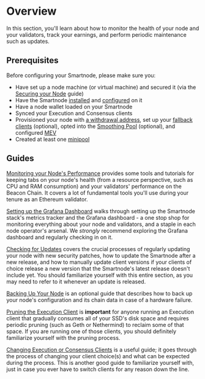 # Overview

In this section, you'll learn about how to monitor the health of your node and your validators, track your earnings, and perform periodic maintenance such as updates.


## Prerequisites

Before configuring your Smartnode, please make sure you:
- Have set up a node machine (or virtual machine) and secured it (via the [Securing your Node](../securing-your-node.md) guide)
- Have the Smartnode [installed](../installing/overview.md) and [configured](../config/overview.md) on it
- Have a node wallet loaded on your Smartnode
- Synced your Execution and Consensus clients
- Provisioned your node with [a withdrawal address](../prepare-node.md#setting-your-withdrawal-address), set up your [fallback clients](../fallback.md) (optional), opted into the [Smoothing Pool](../fee-distrib-sp.md#the-smoothing-pool) (optional), and configured [MEV](../mev.md)
- Created at least one [minipool](../create-validator.md)


## Guides

[Monitoring your Node's Performance](../performance.md) provides some tools and tutorials for keeping tabs on your node's health (from a resource perspective, such as CPU and RAM consumption) and your validators' performance on the Beacon Chain.
It covers a lot of fundamental tools you'll use during your tenure as an Ethereum validator.

[Setting up the Grafana Dashboard](../grafana.md) walks through setting up the Smartnode stack's metrics tracker and the Grafana dashboard - a one stop shop for monitoring everything about your node and validators, and a staple in each node operator's arsenal.
We *strongly* recommend exploring the Grafana dashboard and regularly checking in on it.

[Checking for Updates](../updates.md) covers the crucial processes of regularly updating your node with new security patches, how to update the Smartnode after a new release, and how to manually update client versions if your clients of choice release a new version that the Smartnode's latest release doesn't include yet.
You should familiarize yourself with this entire section, as you may need to refer to it whenever an update is released.

[Backing Up Your Node](../backups.md) is an optional guide that describes how to back up your node's configuration and its chain data in case of a hardware failure.

[Pruning the Execution Client](../pruning.md) is **important** for anyone running an Execution client that gradually consumes all of your SSD's disk space and requires periodic pruning (such as Geth or Nethermind) to reclaim some of that space.
If you are running one of those clients, you should definitely familiarize yourself with the pruning process.

[Changing Execution or Consensus Clients](../change-clients.md) is a useful guide; it goes through the process of changing your client choice(s) and what can be expected during the process.
This is another good guide to familiarize yourself with, just in case you ever have to switch clients for any reason down the line.